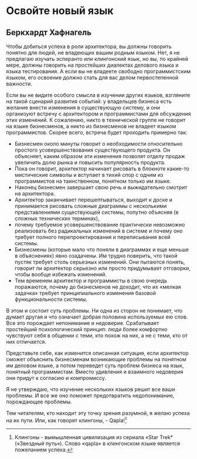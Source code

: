 # Освойте новый язык

## Беркхардт Хафнагель

Чтобы добиться успеха в роли архитектора, вы должны говорить понятно для
людей, не владеющих вашим родным языком. Нет, я не предлагаю изучать
эсперанто или клингонский язык, но вы, по крайней мере, должны говорить
на простейших диалектах делового языка и языка тестирования. А если вы
не владеете свободно программистским языком, его освоение должно стать
для вас делом первостепенной важности.

Если вы не видите особого смысла в изучении других языков, взгляните на
такой сценарий развития событий: у владельцев бизнеса есть желание
внести изменения в существующую систему, и они организуют встречу с
архитектором и программистами для обсуждения этих изменений. К сожалению,
никто в технической группе не говорит на языке бизнесменов, а никто из
бизнесменов не владеет языком программистов. Скорее всего, встреча будет
проходить примерно так:
- Бизнесмен около минуты говорит о необходимости относительно
простого усовершенствования существующего продукта. Он объясняет, каким
образом эти изменения позволят отделу продаж увеличить долю рынка
и повысить популярность продукта.
- Пока он говорит, архитектор начинает рисовать в блокноте какие-то
мистические символы и вступает в тихий спор с одним из программистов на
таинственном, понятном только им языке.
- Наконец бизнесмен завершает свою речь и выжидательно смотрит на
архитектора.
- Архитектор заканчивает перешептываться, выходит к доске и
принимается рисовать сложные диаграммы с несколькими представлениями
существующей системы, попутно объясняя (в сложных технических терминах), 
- почему требуемое усовершенствование практически невозможно
  реализовать без радикальных изменений в системе и почему оно требует
  полного перепроектирования и переписывания всей системы.
- Бизнесмены (которые мало что поняли в диаграммах и еще меньше
  в объяснениях) явно озадачены. Им трудно поверить, что такой пустяк
  требует столь серьезных изменений. Они пытаются понять, говорит ли
  архитектор серьезно или просто придумывает отговорки, чтобы вообще
  избежать изменений.
- Тем временем архитектор и программисты в свою очередь
  поражаются, почему до бизнесменов не доходит, что их «мелкая задачка» требует
  принципиального изменения базовой функциональности системы.

В этом и состоит суть проблемы. Ни одна из сторон не понимает, что думает
другая и что означает добрая половина используемых ею слов. Все это
порождает непонимание и недоверие. Срабатывает простейший
психологический принцип: люди более комфортно чувствуют себя в общении с теми, кто
похож на них, а не с теми, кто от них отличается.

Представьте себе, как изменится описанная ситуация, если архитектор
сможет объяснить бизнесменам возникающие проблемы на понятном им
деловом языке, а потом переведет суть проблем бизнеса на язык, понятный
программистам. Вместо удивления и взаимного недоверия они придут к
согласию и компромиссу.

Я не утверждаю, что изучение нескольких языков решит все ваши
проблемы. И все же оно поможет предотвратить недопонимание, порождающее
проблемы.

Тем читателям, кто находит эту точку зрения разумной, я желаю успеха на
их пути. Или, как говорят клингоны, - Qapla![^1]

[^1]: Клингоны - вымышленная цивилизация из сериала «Star Trek* («Звездный
путь»). Слово «qapla» в клингонском языке является пожеланием успеха.